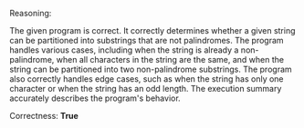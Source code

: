 Reasoning: 

The given program is correct. It correctly determines whether a given string can be partitioned into substrings that are not palindromes. The program handles various cases, including when the string is already a non-palindrome, when all characters in the string are the same, and when the string can be partitioned into two non-palindrome substrings. The program also correctly handles edge cases, such as when the string has only one character or when the string has an odd length. The execution summary accurately describes the program's behavior.

Correctness: **True**